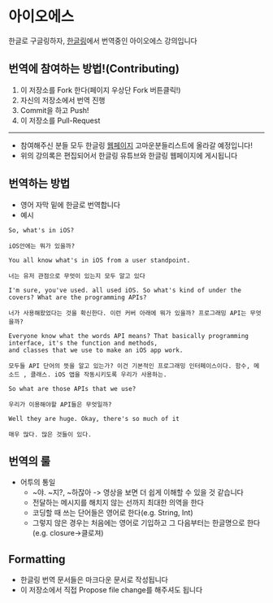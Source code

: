 # 아이오에스

한글로 구글링하자, [한글링](hangling.org)에서 번역중인 아이오에스 강의입니다


## 번역에 참여하는 방법!(Contributing)

1. 이 저장소를 Fork 한다(페이지 우상단 Fork 버튼클릭!)
2. 자신의 저장소에서 번역 진행
3. Commit을 하고 Push!
4. 이 저장소를 Pull-Request

---

- 참여해주신 분들 모두 한글링 [웹페이지](hangling.org) 고마운분들리스트에 올라갈 예정입니다!
- 위의 강의록은 편집되어서 한글링 유튜브와 한글링 웹페이지에 게시됩니다


## 번역하는 방법

- 영어 자막 밑에 한글로 번역합니다
- 예시
```
So, what's in iOS?  

iOS안에는 뭐가 있을까?  

You all know what's in iOS from a user standpoint.

너는 유저 관점으로 무엇이 있는지 모두 알고 있다

I'm sure, you've used. all used iOS. So what's kind of under the covers? What are the programming APIs?

너가 사용해왔었다는 것을 확신한다. 이런 커버 아래에 뭐가 있을까? 프로그래밍 API는 무엇을까?

Everyone know what the words API means? That basically programming interface, it's the function and methods,
and classes that we use to make an iOS app work.

모두들 API 단어의 뜻을 알고 있는가? 이건 기본적인 프로그래밍 인터페이스이다. 함수, 메소드 , 클래스. iOS 앱을 작동시키도록 우리가 사용하는.

So what are those APIs that we use?

우리가 이용해야할 API들은 무엇일까?

Well they are huge. Okay, there's so much of it

매우 많다. 많은 것들이 있다.
```


## 번역의 룰

- 어투의 통일
    - ~야. ~지?, ~하잖아 -> 영상을 보면 더 쉽게 이해할 수 있을 것 같습니다
	- 전달하는 메시지를 해치지 않는 선까지 최대한 의역을 한다
	- 코딩할 때 쓰는 단어들은 영어로 한다(e.g. String, Int)
	- 그렇지 않은 경우는 처음에는 영어로 기입하고 그 다음부터는 한글명으로 한다(e.g. closure->클로져)




## Formatting
- 한글링 번역 문서들은 마크다운 문서로 작성됩니다
- 이 저장소에서 직접 Propose file change를 해주셔도 됩니다

